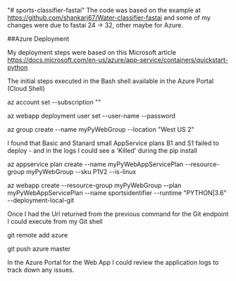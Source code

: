 "# sports-classifier-fastai" 
The code was based on the example at https://github.com/shankarj67/Water-classifier-fastai and some of my changes were due to fastai 24 -> 32, other maybe for Azure.

##Azure Deployment

My deployment steps were based on this Microsoft article https://docs.microsoft.com/en-us/azure/app-service/containers/quickstart-python

The initial steps executed in the Bash shell available in the Azure Portal (Cloud Shell)

  az account set --subscription "<your subscription name>"

  az webapp deployment user set --user-name <name> --password <password>

  az group create --name myPyWebGroup --location "West US 2"

I found that Basic and Stanard small AppService plans B1 and S1 failed to deploy - and in the logs I could see a 'Killed' during the pip install 

  az appservice plan create --name myPyWebAppServicePlan --resource-group myPyWebGroup --sku P1V2 --is-linux

  az webapp create --resource-group myPyWebGroup --plan myPyWebAppServicePlan --name sportsidentifier --runtime "PYTHON|3.6" --deployment-local-git
  
Once I had the Url returned from the previous command for the Git endpoint I could execute from my Git shell

  git remote add azure <url for Git endpoint from above command>

  git push azure master
  
In the Azure Portal for the Web App I could review the application logs to track down any issues.
